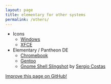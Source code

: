 ```yaml
---
layout: page
title: elementary for other systems
permalink: /others/
---
```


* Icons 
  * [Windows](http://neiio.deviantart.com/art/elementary-icon-pack-479987887)
  * [XFCE](https://github.com/shimmerproject/elementary-xfce)
* Elementary / Pantheon DE
  * [Chromebook](https://github.com/Setsuna666/elementaryos-chromebook)
  * [Gentoo](https://github.com/pimvullers/elementary)
  * [Gnome Shell Slingshot](https://github.com/rastersoft/slingshot_gnome) by [Sergio Costas](https://plus.google.com/109028243437007082486)

<p><a class="b" href="https://github.com/quassy/elementary-apps/edit/gh-pages/{{ page.path }}"><span class="octicon octicon-pencil"></span> Improve this page on GitHub!</a></p>